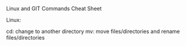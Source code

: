 Linux and GIT Commands Cheat Sheet

Linux:

cd: change to another directory
mv: move files/directories and rename files/directories
